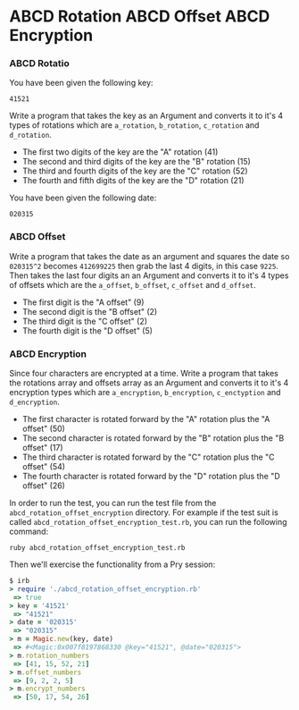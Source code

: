 # ABCD Rotation ABCD Offset ABCD Encryption

### ABCD Rotatio

You have been given the following key:
```
41521
```

Write a program that takes the key as an Argument and converts it to it's 4 types of rotations which are `a_rotation`, `b_rotation`, `c_rotation` and `d_rotation`.
* The first two digits of the key are the "A" rotation (41)
* The second and third digits of the key are the "B" rotation (15)
* The third and fourth digits of the key are the "C" rotation (52)
* The fourth and fifth digits of the key are the "D" rotation (21)

You have been given the following date:
```
020315
```

### ABCD Offset

Write a program that takes the date as an argument and squares the date so `020315^2` becomes `412699225` then grab the last 4 digits, in this case `9225`. Then takes the last four digits an an Argument and converts it to it's 4 types of offsets which are the `a_offset`, `b_offset`, `c_offset` and `d_offset`.
* The first digit is the "A offset" (9)
* The second digit is the "B offset" (2)
* The third digit is the "C offset" (2)
* The fourth digit is the "D offset" (5)

### ABCD Encryption

Since four characters are encrypted at a time. Write a program that takes the rotations array and offsets array as an Argument and converts it to it's 4 encryption types which are `a_encryption`, `b_encryption`, `c_enctyption`  and `d_encryption`.
* The first character is rotated forward by the "A" rotation plus the "A offset" (50)
* The second character is rotated forward by the "B" rotation plus the "B offset" (17)
* The third character is rotated forward by the "C" rotation plus the "C offset" (54)
* The fourth character is rotated forward by the "D" rotation plus the "D offset" (26)

In order to run the test, you can run the test file from the `abcd_rotation_offset_encryption` directory. For example if the test suit is called `abcd_rotation_offset_encryption_test.rb`, you can run the following command:

```
ruby abcd_rotation_offset_encryption_test.rb
```

Then we'll exercise the functionality from a Pry session:
```ruby
$ irb
> require './abcd_rotation_offset_encryption.rb'
 => true
> key = '41521'
 => "41521"
> date = '020315'
 => "020315"
> m = Magic.new(key, date)
 => #<Magic:0x007f8197868330 @key="41521", @date="020315">
> m.rotation_numbers
 => [41, 15, 52, 21]
> m.offset_numbers
 => [9, 2, 2, 5]
> m.encrypt_numbers
 => [50, 17, 54, 26]
```
